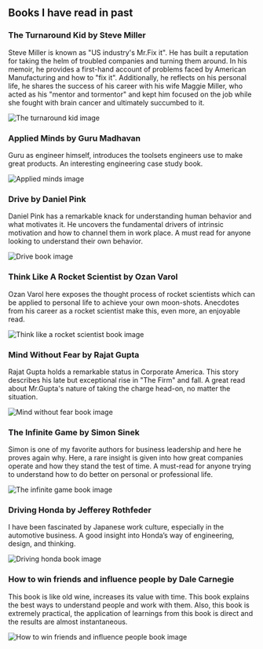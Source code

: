 ## Books I have read in past

### The Turnaround Kid by Steve Miller

Steve Miller is known as "US industry's Mr.Fix it". He has built a reputation for taking the helm of troubled companies and turning them around. In his memoir, he provides a first-hand account of problems faced by American Manufacturing and how to "fix it". Additionally, he reflects on his personal life, he shares the success of his career with his wife Maggie Miller, who acted as his "mentor and tormentor" and kept him focused on the job while she fought with brain cancer and ultimately succumbed to it.

<img src="Book Images/the_turnaround_kid.jpg" alt="The turnaround kid image" class="inline"/>





### Applied Minds by Guru Madhavan

Guru as engineer himself, introduces the toolsets engineers use to make great products. An interesting engineering case study book.

<img src="Book Images/applied_minds.jpg" alt="Applied minds image" class="inline"/>

### Drive by Daniel Pink

Daniel Pink has a remarkable knack for understanding human behavior and what motivates it. He uncovers the fundamental drivers of intrinsic motivation and how to channel them in work place. A must read for anyone looking to understand their own behavior.

<img src="Book Images/drive.jpg" alt="Drive book image" class="inline"/>

### Think Like A Rocket Scientist by Ozan Varol

Ozan Varol here exposes the thought process of rocket scientists which can be applied to personal life to achieve your own moon-shots. Anecdotes from his career as a rocket scientist make this, even more, an enjoyable read.

<img src="Book Images/think_lile_a_rocket_scientist.jpg" alt="Think like a rocket scientist book image" class="inline"/>


### Mind Without Fear by Rajat Gupta

Rajat Gupta holds a remarkable status in Corporate America. This story describes his late but exceptional rise in "The Firm" and fall. A great read about Mr.Gupta's nature of taking the charge head-on, no matter the situation.

<img src="Book Images/mind_without_fear.jpg" alt="Mind without fear book image" class="inline"/>

### The Infinite Game by Simon Sinek

Simon is one of my favorite authors for business leadership and here he proves again why. Here, a rare insight is given into how great companies operate and how they stand the test of time. A must-read for anyone trying to understand how to do better on personal or professional life.

<img src="Book Images/The infinite game.jfif" alt="The infinite game book image" class="inline"/>

### Driving Honda by Jefferey Rothfeder

I have been fascinated by Japanese work culture, especially in the automotive business. A good insight into Honda’s way of engineering, design, and thinking.

<img src="Book Images/Driving honda.jpg" alt="Driving honda book image" class="inline"/>

### How to win friends and influence people by Dale Carnegie

This book is like old wine, increases its value with time. This book explains the best ways to understand people and work with them. Also, this book is extremely practical, the application of learnings from this book is direct and the results are almost instantaneous.

<img src="Book Images/How to win friends and influence people.jpg" alt="How to win friends and influence people book image" class="inline"/>




